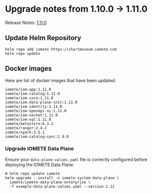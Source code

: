 # Upgrade notes from 1.10.0 -> 1.11.0

Release Notes: [1.11.0](../release-notes.md)

## Update Helm Repository

```shell
helm repo add iomete https://chartmuseum.iomete.com
helm repo update
```

## Docker images

Here are list of docker images that have been updated:

```shell
iomete/iom-app:1.11.0
iomete/iom-catalog:1.11.0
iomete/iom-core:1.11.0
iomete/iom-data-plane-init:1.11.0
iomete/iom-identity:1.11.0
iomete/iom-openapi-ui:1.11.0
iomete/iom-socket:1.11.0
iomete/iom-sql:1.11.0
iomete/metastore:6.3.1
iomete/ranger:2.4.2
iomete/spark:3.5.1
iomete/iom-catalog-sync:1.9.0
```

### Upgrade IOMETE Data Plane

Ensure your `data-plane-values.yaml` file is correctly configured before deploying the IOMETE Data Plane:

```shell
# helm repo update iomete
helm upgrade --install -n iomete-system data-plane \
  iomete/iomete-data-plane-enterprise \
  -f example-data-plane-values.yaml --version 1.11
```
